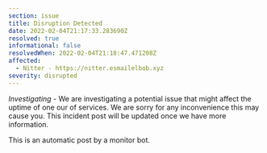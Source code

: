 ```yaml
---
section: issue
title: Disruption Detected
date: 2022-02-04T21:17:33.283690Z
resolved: true
informational: false
resolvedWhen: 2022-02-04T21:18:47.471208Z
affected:
  - Nitter - https://nitter.esmailelbob.xyz
severity: disrupted
---
```

*Investigating* - We are investigating a potential issue that might affect the uptime of one our of services. We are sorry for any inconvenience this may cause you. This incident post will be updated once we have more information.

This is an automatic post by a monitor bot.
        